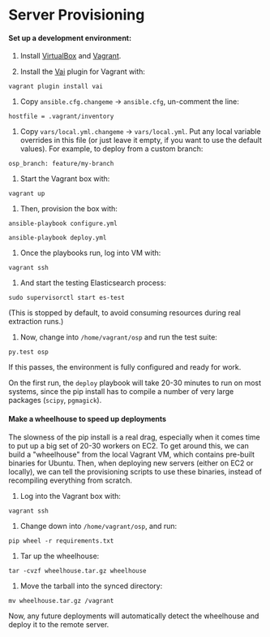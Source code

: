 # Server Provisioning

#### Set up a development environment:

1. Install [VirtualBox](https://www.virtualbox.org/wiki/Downloads) and [Vagrant](https://www.vagrantup.com/downloads.html).

1. Install the [Vai](https://github.com/MatthewMi11er/vai) plugin for Vagrant with:

  `vagrant plugin install vai`

1. Copy `ansible.cfg.changeme` -> `ansible.cfg`, un-comment the line:

  `hostfile = .vagrant/inventory`

1. Copy `vars/local.yml.changeme` -> `vars/local.yml`. Put any local variable overrides in this file (or just leave it empty, if you want to use the default values). For example, to deploy from a custom branch:

  `osp_branch: feature/my-branch`

1. Start the Vagrant box with:

  `vagrant up`

1. Then, provision the box with:

  `ansible-playbook configure.yml`

  `ansible-playbook deploy.yml`

1. Once the playbooks run, log into VM with:

  `vagrant ssh`

1. And start the testing Elasticsearch process:

  `sudo supervisorctl start es-test`

  (This is stopped by default, to avoid consuming resources during real extraction runs.)

1. Now, change into `/home/vagrant/osp` and run the test suite:

  `py.test osp`

  If this passes, the environment is fully configured and ready for work.

On the first run, the `deploy` playbook will take 20-30 minutes to run on most systems, since the pip install has to compile a number of very large packages (`scipy`, `pgmagick`).

#### Make a wheelhouse to speed up deployments

The slowness of the pip install is a real drag, especially when it comes time to put up a big set of 20-30 workers on EC2. To get around this, we can build a "wheelhouse" from the local Vagrant VM, which contains pre-built binaries for Ubuntu. Then, when deploying new servers (either on EC2 or locally), we can tell the provisioning scripts to use these binaries, instead of recompiling everything from scratch.

1. Log into the Vagrant box with:

  `vagrant ssh`

1. Change down into `/home/vagrant/osp`, and run:

  `pip wheel -r requirements.txt`

1. Tar up the wheelhouse:

  `tar -cvzf wheelhouse.tar.gz wheelhouse`

1. Move the tarball into the synced directory:

  `mv wheelhouse.tar.gz /vagrant`

  Now, any future deployments will automatically detect the wheelhouse and deploy it to the remote server.
